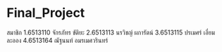 # Final_Project
สมาชิก
1.6513110 จักรภัทร ขัติยะ
2.6513113 นรวิชญ์ ผการัตน์
3.6513115 ปรเมศร์ เอี่ยมละออง
4.6513164 ณัฐนนท์ อมรเมศวรินทร์
